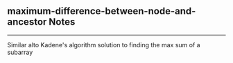 <h2>maximum-difference-between-node-and-ancestor Notes</h2><hr>Similar alto Kadene's algorithm solution to finding the max sum of a subarray